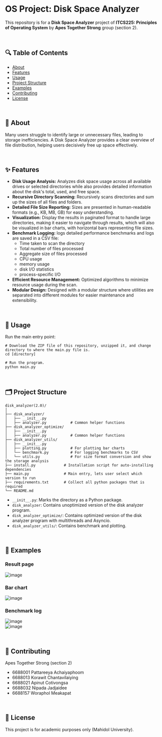 # OS Project: Disk Space Analyzer

This repository is for a **Disk Space Analyzer** project of **ITCS225: Principles of Operating System** by **Apes Together Strong** group (section 2).

<br>

## 🔍 Table of Contents

- [About](#about)
- [Features](#features)
- [Usage](#usage)
- [Project Structure](#project-structure)
- [Examples](#examples)
- [Contributing](#contributing)
- [License](#license)

<br>

## 📖 About

Many users struggle to identify large or unnecessary files, leading to storage inefficiencies. A Disk Space Analyzer provides a clear overview of file distribution, helping users decisively free up space effectively.

<br>

## ✨ Features

- **Disk Usage Analysis:** Analyzes disk space usage across all available drives or selected directories while also provides detailed information about the disk's total, used, and free space.
- **Recursive Directory Scanning:** Recursively scans directories and sum up the sizes of all files and folders.
- **Detailed File Size Reporting:** Sizes are presented in human-readable formats (e.g., KB, MB, GB) for easy understanding.
- **Visualization:** Display the results in paginated format to handle large directories, making it easier to navigate through results, which will also be visualized in bar charts, with horizontal bars representing file sizes.
- **Benchmark Logging:** logs detailed performance benchmarks and logs are saved in a CSV file:
  - Time taken to scan the directory
  - Total number of files processed
  - Aggregate size of files processed
  - CPU usage
  - memory usage
  - disk I/O statistics
  - process-specific I/O
- **Efficient Resource Management:** Optimized algorithms to minimize resource usage during the scan.
- **Modular Design:** Designed with a modular structure where utilities are separated into different modules for easier maintenance and extensibility.

<br>

## 🚀 Usage

Run the main entry point:

```
# Download the ZIP file of this repository, unzipped it, and change directory to where the main.py file is.
cd [directory]

# Run the program.
python main.py
```

<br>

## 🗂️ Project Structure

```Structure
disk_analyzer(2.0)/
│
├── disk_analyzer/
│   ├── __init__.py
│   ├── analyzer.py           # Common helper functions 
├── disk_analyzer_optimize/
│   ├── __init__.py
│   ├── analyzer.py           # Common helper functions
├── disk_analyzer_utils/
│   ├── __init__.py
│   ├── plotting.py           # For plotting bar charts
│   └── benchmark.py          # For logging benchmarks to CSV
│   └── utils.py              # For size format conversion and show the storage analysis
├── install.py             # Installation script for auto-installing dependencies
├── main.py                # Main entry, lets user select which version to run
├── requirements.txt       # Collect all python packages that is required
└── README.md
```
- `__init__.py`: Marks the directory as a Python package.
- `disk_analyzer`: Contains unoptimized version of the disk analyzer program.
- `disk_analyzer_optimize/`: Contains optimized version of the disk analyzer program with multithreads and Asyncio.
- `disk_analyzer_utils/`: Contains benchmark and plotting.

<br>

## 🧪 Examples

### Result page

![image](https://github.com/user-attachments/assets/6a23c8a5-4bdb-4a39-b4eb-90c65806a57d)

### Bar chart

![image](https://github.com/user-attachments/assets/15e11065-6df6-47ac-88da-ff56762bbab4)

### Benchmark log

![image](https://github.com/user-attachments/assets/f7b2dea2-057f-4c91-b49d-422e6145c94f)<br>
![image](https://github.com/user-attachments/assets/a16d443b-cf23-4846-8cd2-b0dff33ac8cf)


<br>

## 🤝 Contributing

Apes Together Strong (section 2)
- 6688001 Pattareeya Achaiyaphoom
- 6688013 Korawit Chantavilaiying
- 6688021 Apinut Cotivongsa
- 6688032 Nipada Jadjaidee
- 6688157 Woraphol Meakapat

<br>

## 📄 License

This project is for academic purposes only (Mahidol University).


